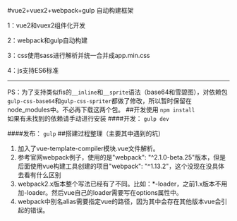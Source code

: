 #vue2+vuex2+webpack+gulp 自动构建框架

1：vue2和vuex2组件化开发

2：webpack和gulp自动构建

3：css使用sass进行解析并统一合并成app.min.css

4：js支持ES6标准


---
PS：为了支持类似fis的`__inline`和`__sprite`语法（base64和雪碧图），对依赖包`gulp-css-base64`和`gulp-css-spriter`都做了修改，所以暂时保留在node_modules中。不必再下载这两个包。
##开发使用
`npm install`  
如果有未找到的依赖请手动进行安装
####开发：
`gulp dev`

####发布：
`gulp`
##搭建过程整理（主要其中遇到的坑）
1. 加入了vue-template-compiler模块.vue文件解析。
2. 参考官网webpack例子，使用的是"webpack": "^2.1.0-beta.25"版本，但是后面使用vue构建工具创建的项目"webpack": "^1.13.2"，这个没现在没具体去看有什么区别
3. webpack2.x版本整个写法已经有了不同。比如：*-loader，之前1.x版本不用加-loader。然后vue自己的loader需要写在options属性中。
4. webpack中别名alias需要指定vue的路径，因为其中会存在其他版本vue会引起的错误。

